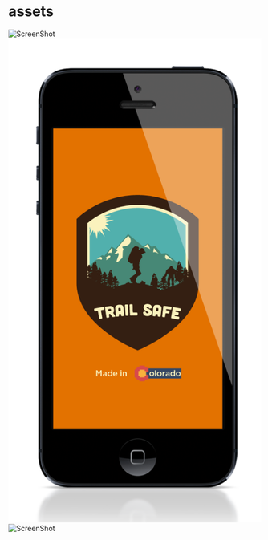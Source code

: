 assets
======

![ScreenShot](https://github.com/altercation/solarized/raw/master/img/solarized-palette.png)
![ScreenShot](https://github.com/TrailSafe/assets/blob/master/ScreenShots/TS1-Home_02.png)
![ScreenShot](https://raw.github.com/TrailSafe/assets/master/ScreenShots/TS10-HelpOthers.png)
